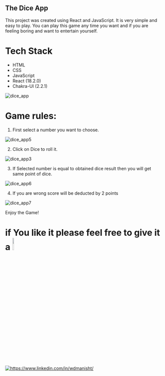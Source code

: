 ## The Dice App

This project was created using React and JavaScript. It is very simple and easy to play. You can play this game any time you want and if you are feeling boring and want to entertain yourself. 

# Tech Stack

- HTML
- CSS
- JavaScript
- React (18.2.0)
- Chakra-UI (2.2.1)

![dice_app](https://user-images.githubusercontent.com/46663132/184934192-89c937e0-ee10-4eaf-b4e4-c1ea803c8548.PNG)

# Game rules:

1) First select a number you want to choose.

![dice_app5](https://user-images.githubusercontent.com/46663132/184935775-aab63482-5954-4fa0-9e17-25a17b41454c.PNG)

2) Click on Dice to roll it.

![dice_app3](https://user-images.githubusercontent.com/46663132/184935371-b920855e-8b68-4476-a175-e5b97c9c4975.PNG)

3) If Selected number is equal to obtained dice result then you will get same point of dice.

![dice_app6](https://user-images.githubusercontent.com/46663132/184935992-9781c23b-49cc-494f-a0b3-cd21a2bc95a3.PNG)

4) If you are wrong score will be deducted by 2 points

![dice_app7](https://user-images.githubusercontent.com/46663132/184936301-4a1f93f0-ee8e-467a-b4e2-ae2be5ade72c.PNG)

Enjoy the Game!

# if You like it please feel free to give it a <img src="https://upload.wikimedia.org/wikipedia/commons/thumb/9/99/Star_icon_stylized.svg/512px-Star_icon_stylized.svg.png" width="10%"/>

<a href="https://www.linkedin.com/in/wdmanisht/">
  <img align="center" src="https://img.shields.io/badge/LinkedIn-0077B5?style=for-the-badge&logo=linkedin&logoColor=white" alt="https://www.linkedin.com/in/wdmanisht/" />
